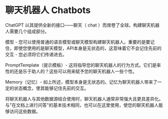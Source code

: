 # 聊天机器人 Chatbots

ChatGPT 以其提供全新的接口——聊天（ chat ）而席卷了全球。构建聊天机器人需要几个组成部分。

模型 - 您可以使用普通的语言模型或聊天模型构建聊天机器人。重要的是要记住，即使您使用的是聊天模型，API本身是无状态的，这意味着它不会记住先前的交互 - 您必须将它们传递进去。 

PromptTemplate（提示模板）- 这将指导您的聊天机器人的行为方式。它们是率性的还是乐于助人的？这些可以用来赋予您的聊天机器人一些个性。

Memory（记忆）- 如上所述，模型本身是无状态的。记忆为聊天机器人带来了一定的状态概念，使其能够记住先前的交互。

将聊天机器人与其他数据源结合使用时，聊天机器人通常非常强大且更具差异化。与"在文档上进行问答"的基本技术相同，也可以在这里使用，使您的聊天机器人能够访问这些数据。
